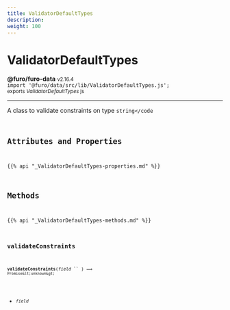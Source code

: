 ```yaml
---
title: ValidatorDefaultTypes
description: 
weight: 100
---
```


# ValidatorDefaultTypes

**@furo/furo-data** <small>v2.16.4</small>
<br>`import '@furo/data/src/lib/ValidatorDefaultTypes.js';`<small>
<br>exports *ValidatorDefaultTypes* js</small>


****

A class to validate constraints on type <code>string</code

## Attributes and Properties
{{% api "_ValidatorDefaultTypes-properties.md" %}}






## Methods
{{% api "_ValidatorDefaultTypes-methods.md" %}}


### **validateConstraints**
<small>**validateConstraints**(*field* `` ) ⟹ `Promise&lt;unknown&gt;`</small>



- <small>*field* </small>
<br><br>
